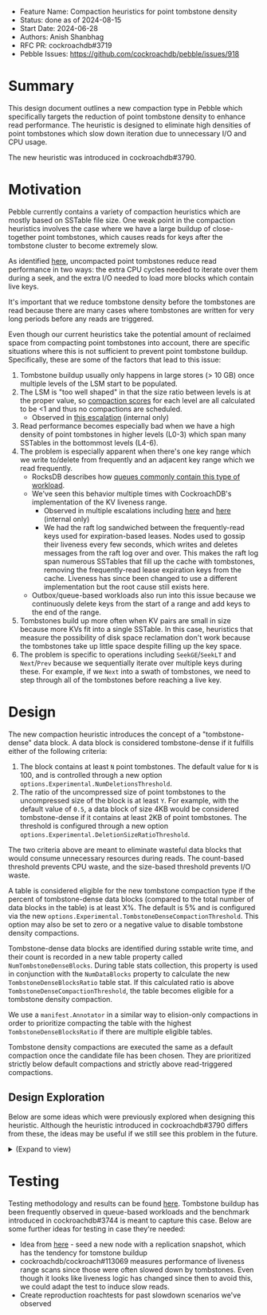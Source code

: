 - Feature Name: Compaction heuristics for point tombstone density
- Status: done as of 2024-08-15
- Start Date: 2024-06-28
- Authors: Anish Shanbhag
- RFC PR: cockroachdb#3719
- Pebble Issues: https://github.com/cockroachdb/pebble/issues/918

# Summary

This design document outlines a new compaction type in Pebble which specifically targets the reduction of point tombstone density to enhance read performance. The heuristic is designed to eliminate high densities of point tombstones which slow down iteration due to unnecessary I/O and CPU usage.

The new heuristic was introduced in cockroachdb#3790.

# Motivation

Pebble currently contains a variety of compaction heuristics which are mostly based on SSTable file size. One weak point in the compaction heuristics involves the case where we have a large buildup of close-together point tombstones, which causes reads for keys after the tombstone cluster to become extremely slow.

As identified [here](https://github.com/cockroachdb/pebble/issues/918#issuecomment-1564714073), uncompacted point tombstones reduce read performance in two ways: the extra CPU cycles needed to iterate over them during a seek, and the extra I/O needed to load more blocks which contain live keys.

It's important that we reduce tombstone density before the tombstones are read because there are many cases where tombstones are written for very long periods before any reads are triggered. 

Even though our current heuristics take the potential amount of reclaimed space from compacting point tombstones into account, there are specific situations where this is not sufficient to prevent point tombstone buildup. Specifically, these are some of the factors that lead to this issue:

1. Tombstone buildup usually only happens in large stores (> 10 GB) once multiple levels of the LSM start to be populated.
2. The LSM is "too well shaped" in that the size ratio between levels is at the proper value, so [compaction scores](https://github.com/cockroachdb/pebble/blob/3ef2e5b1f693dfbf78785e14f603a443af3c674b/compaction_picker.go#L919) for each level are all calculated to be <1 and thus no compactions are scheduled.
	- Observed in [this escalation](https://github.com/cockroachlabs/support/issues/2628) (internal only)
3. Read performance becomes especially bad when we have a high density of point tombstones in higher levels (L0-3) which span many SSTables in the bottommost levels (L4-6).
4. The problem is especially apparent when there's one key range which we write to/delete from frequently and an adjacent key range which we read frequently.
	- RocksDB describes how [queues commonly contain this type of workload](https://github.com/facebook/rocksdb/wiki/Implement-Queue-Service-Using-RocksDB#reclaiming-space-of-deleted-items-faster).
	- We've seen this behavior multiple times with CockroachDB's implementation of the KV liveness range.
		- Observed in multiple escalations including [here](https://github.com/cockroachlabs/support/issues/2107) and [here](https://github.com/cockroachlabs/support/issues/2640) (internal only)
		- We had the raft log sandwiched between the frequently-read keys used for expiration-based leases. Nodes used to gossip their liveness every few seconds, which writes and deletes messages from the raft log over and over. This makes the raft log span numerous SSTables that fill up the cache with tombstones, removing the frequently-read lease expiration keys from the cache. Liveness has since been changed to use a different implementation but the root cause still exists here.
	- Outbox/queue-based workloads also run into this issue because we continuously delete keys from the start of a range and add keys to the end of the range.
5. Tombstones build up more often when KV pairs are small in size because more KVs fit into a single SSTable. In this case, heuristics that measure the possibility of disk space reclamation don't work because the tombstones take up little space despite filling up the key space.
6. The problem is specific to operations including `SeekGE`/`SeekLT` and `Next`/`Prev` because we sequentially iterate over multiple keys during these. For example, if we `Next` into a swath of tombstones, we need to step through all of the tombstones before reaching a live key.

# Design

The new compaction heuristic introduces the concept of a "tombstone-dense" data block. A data block is considered tombstone-dense if it fulfills either of the following criteria:
1. The block contains at least `N` point tombstones. The default value for `N` is 100, and is controlled through a new option `options.Experimental.NumDeletionsThreshold`.
2. The ratio of the uncompressed size of point tombstones to the uncompressed size of the block is at least `Y`.  For example, with the default value of `0.5`, a data block of size 4KB would be considered tombstone-dense if it contains at least 2KB of point tombstones. The threshold is configured through a new option `options.Experimental.DeletionSizeRatioThreshold`.

The two criteria above are meant to eliminate wasteful data blocks that would consume unnecessary resources during reads. The count-based threshold prevents CPU waste, and the size-based threshold prevents I/O waste.

A table is considered eligible for the new tombstone compaction type if the percent of tombstone-dense data blocks (compared to the total number of data blocks in the table) is at least X%. The default is 5% and is configured via the new `options.Experimental.TombstoneDenseCompactionThreshold`. This option may also be set to zero or a negative value to disable tombstone density compactions.

Tombstone-dense data blocks are identified during sstable write time, and their count is recorded in a new table property called `NumTombstoneDenseBlocks`. During table stats collection, this property is used in conjunction with the `NumDataBlocks` property to calculate the new `TombstoneDenseBlocksRatio` table stat. If this calculated ratio is above `TombstoneDenseCompactionThreshold`, the table becomes eligible for a tombstone density compaction.

We use a `manifest.Annotator` in a similar way to elision-only compactions in order to prioritize compacting the table with the highest `TombstoneDenseBlocksRatio` if there are multiple eligible tables.

Tombstone density compactions are executed the same as a default compaction once the candidate file has been chosen. They are prioritized strictly below default compactions and strictly above read-triggered compactions.

## Design Exploration

Below are some ideas which were previously explored when designing this heuristic. Although the heuristic introduced in cockroachdb#3790 differs from these, the ideas may be useful if we still see this problem in the future.

<details>
<summary>(Expand to view)</summary>

### 1. Tombstone Ratio

**Note: this heuristic was implemented in cockroachdb#3793 and was found to be somewhat ineffective based the benchmarks tested there**

The simplest way to detect a buildup of point tombstones is to define some threshold percentage (`TOMBSTONE_THRESHOLD`) which indicates that any SSTable where `NumDeletions/NumEntries > TOMBSTONE_THRESHOLD` should be compacted. For example, if `TOMBSTONE_THRESHOLD = 0.6` an SSTable with 10,000 internal keys would be scheduled for compaction if it has at least 6000 tombstones.

- Only considers tombstone density for one SSTable - overlaps with other tables aren't considered
- Runs into issues if we have a swath of point tombstones in a very large SSTable - they still slow down reads but aren't big compared to the overall number of keys in the table
- Probably insufficient to use on its own, but we could try combining this with other methods
	- For example, both [RocksDB](https://github.com/facebook/rocksdb/blob/main/include/rocksdb/utilities/table_properties_collectors.h#L53) and [ScyllaDB](https://enterprise.docs.scylladb.com/stable/kb/garbage-collection-ics.html) use this in combination with more complex strategies

### 2. More Granularity

For more granularity on a per-SSTable basis, i.e. it's important to know where tombstones are clustered within an SSTable, there are two possible options:
- Divide the key range of the SSTable into buckets of `X` keys and calculate how many have `>Y%` tombstones in them
	- If at least `Z` buckets are tombstone dense, compact this table
- Adapt the [sliding window approach from RocksDB](https://github.com/facebook/rocksdb/blob/22fe23edc89e9842ed72b613de172cd80d3b00da/utilities/table_properties_collectors/compact_on_deletion_collector.cc#L33)
	- RocksDB uses an approach where they "slide a window" across the SSTable keys and schedule compaction if the window has a high enough ratio of tombstones. In other words, while writing if there are ever at least `X` tombstones in the last `Y` keys, compact this table
	- We could adapt this 1:1 or try some modifications:
		- Allow the window to expand while tombstones are still being written in order to check the exact key ranges which are tombstone dense. Prioritize compaction of SSTables based on the length of its tombstone swaths

Like the `TOMBSTONE_THRESHOLD` strategy, this only considers single SSTables, so we can just calculate these metrics on the fly while writing the SSTable and immediately schedule them for compaction if they meet a density criteria.

**Note: the heuristic we implemented in cockroachdb#3790 is an example of this category, as we measure tombstone density at block-level granularity with that approach.**

### 3. Key Range Statistics

Both methods above only consider tombstone density on a per SSTable basis. We could have a situation where a single continuous key range actually spans tombstone swaths across many levels of the LSM, in which case looking at a single SSTable may not indicate that the key range is tombstone-dense.

In this case, we want the ability to query if a certain key range `a->b` is "tombstone dense", and if so then compact table(s) overlapping that range. Range annotations which were introduced in cockroachdb#3759 would be a good fit for the implementation.

Given this method to query tombstone stats for arbitrary key ranges, here's a sketch of how the overall compaction process could look:
- After writing an SSTable, add this SSTable and all SSTables which overlap with its key range (using `version.Overlaps`) to a global set `needsTombstoneCheck` which marks them as possibly eligible for a tombstone density compaction
	- If the logic below ends up being fast enough, we could avoid having `needsTombstoneCheck` entirely and check whether compaction is needed during a write itself. But if not, we should defer the check in order to keep writes fast
- Inside [`pickAuto`](https://github.com/cockroachdb/pebble/blob/4981bd0e5e9538a032a4caf3a12d4571abb8c206/compaction_picker.go#L1324), we'll check whether any SSTable in `needsTombstoneCheck` should be compacted
	- For each SSTable `T` in `needsTombstoneCheck`, we can get the following info using the `Annotator` and the table statistics we already have (assuming this SSTable spans the key range `a->b`:
		- This SSTable
			- number of tombstones in `T`
			- number of internal keys in `T`
		- Whole LSM
			- number of tombstones across the whole LSM between `a->b`
			- total number of internal keys across the whole LSM between `a->b`
			- Note: if we use the technique from \# 2 above to find the tombstone-dense range `m->n` within this SSTable, we could also get more granular stats:
				- number of tombstones across the whole LSM between `m->n`
				- number of internal keys across the whole LSM between `m->n`
	- We now have the 6 stats above about the SSTable's key range, not including any other possible queries we could also make. I'm still unsure about which of these are actually important, and what's the best way to reconcile these into a single signal how how strongly we want to compact this SSTable. My current intuition is that we want to avoid situations where we have a large number of tombstones overlapping a large number of keys in lower levels, so maybe we output a signal proportional to `this sstable's tombstone count / total key count of overlapping sstables`, or `this sstable's tombstone count / total key count of sstables overlapping with this sstable's tombstone cluster(s)` in the more granular case? Open to suggestions here. I'm also wondering if we should explicitly prioritize compaction of lower levels vs. higher levels (e.g. L0 vs. L5)
	- Similar to the check in read-based compaction, we'll want to make sure the SSTable still actually exists before compacting it, since it could have been compacted away between being added to `needsTombstoneCheck` and right now.

### 4. Maximum Granularity

If we find that the key range statistics method above works well but we want even more granularity for key ranges, i.e. because the overestimate of whole-LSM stats above becomes an issue, then we could include per-block tombstone/key counts in the index block of each SSTable, which would allow us to get a more precise count of tombstones for a given key range. This would look pretty similar to the logic separating partial vs. full overlaps in [`estimateReclaimedSizesBeneath`](https://github.com/cockroachdb/pebble/blob/master/table_stats.go#L606), except we'd be checking tombstone/key count instead of disk usage.
- If we store a running total of the tombstones for each block in the index entry, making this query would be O(log n) or faster, not including the I/O overhead of reading the index block
</details>

# Testing

Testing methodology and results can be found [here](https://github.com/cockroachdb/pebble/pull/3790#issuecomment-2251439492). Tombstone buildup has been frequently observed in queue-based workloads and the benchmark introduced in cockroachdb#3744 is meant to capture this case. Below are some further ideas for testing in case they're needed:
- Idea from [here](https://github.com/cockroachdb/pebble/issues/918#issuecomment-1599478862) - seed a new node with a replication snapshot, which has the tendency for tomstone buildup
- cockroachdb/cockroach#113069 measures performance of liveness range scans since those were often slowed down by tombstones. Even though it looks like liveness logic has changed since then to avoid this, we could adapt the test to induce slow reads.
- Create reproduction roachtests for past slowdown scenarios we've observed
